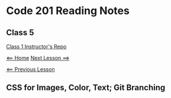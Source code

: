 # Code 201 Reading Notes

## Class 5 

[Class 1 Instructor's Repo](https://github.com/codefellows/seattle-201n21/tree/master/class-01)

[<== Home](README.md) [Next Lesson ==>](class-06.md)

[<== Previous Lesson](class-04.md)

## CSS for Images, Color, Text; Git Branching